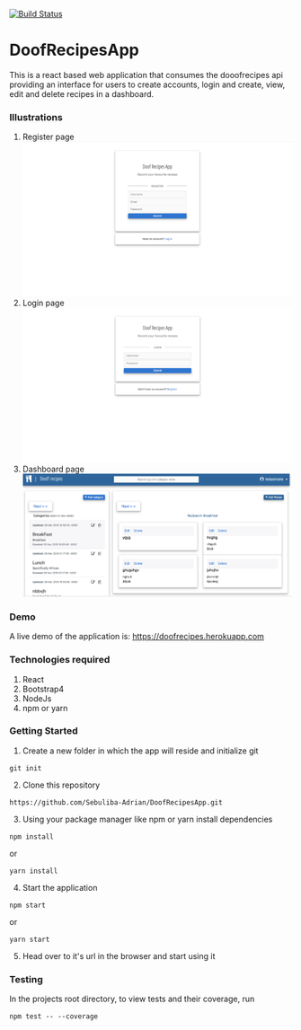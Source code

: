 [![Build Status](https://travis-ci.org/Sebuliba-Adrian/DoofRecipesApp.svg?branch=master)](https://travis-ci.org/Sebuliba-Adrian/DoofRecipesApp)
# DoofRecipesApp

 This is a react based web application that consumes the dooofrecipes api providing an interface for users to create accounts, login and create, view, edit and delete recipes in a dashboard.

### Illustrations
1. Register page
![Screenshot of registar page](/screenshots/register.png?raw=true "register Page")
2. Login page
![Screenshot of login page](/screenshots/login.png?raw=true "Login Page")
3. Dashboard page
![Screenshot of dashboard page](/screenshots/dashboard.png?raw=true "Login Page")
### Demo
A live demo of the application is: https://doofrecipes.herokuapp.com

### Technologies required
1. React
2. Bootstrap4 
3. NodeJs
4. npm or yarn

### Getting Started
1. Create a new folder in which the app will reside and initialize git
```
git init
```
2. Clone this repository 
```
https://github.com/Sebuliba-Adrian/DoofRecipesApp.git
```
3. Using your package manager like npm or yarn install dependencies
```
npm install
```
or
```
yarn install
```
4. Start the application
```
npm start
```
or
```
yarn start
```
5. Head over to it's url in the browser and start using it

### Testing 
In the projects root directory, to view tests and their coverage, run 
```
npm test -- --coverage
```
